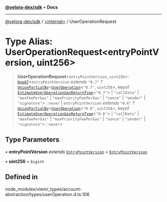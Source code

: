 [**@velora-dex/sdk**](../../README.md) • **Docs**

***

[@velora-dex/sdk](../../globals.md) / [\<internal\>](../README.md) / UserOperationRequest

# Type Alias: UserOperationRequest\<entryPointVersion, uint256\>

> **UserOperationRequest**\<`entryPointVersion`, `uint256`\>: [`OneOf`](OneOf.md)\<`entryPointVersion` *extends* `"0.7"` ? [`UnionPartialBy`](UnionPartialBy.md)\<[`UserOperation`](UserOperation.md)\<`"0.7"`, `uint256`\>, keyof [`EstimateUserOperationGasReturnType`](EstimateUserOperationGasReturnType.md)\<`"0.7"`\> \| `"callData"` \| `"maxFeePerGas"` \| `"maxPriorityFeePerGas"` \| `"nonce"` \| `"sender"` \| `"signature"`\> : `never` \| `entryPointVersion` *extends* `"0.6"` ? [`UnionPartialBy`](UnionPartialBy.md)\<[`UserOperation`](UserOperation.md)\<`"0.6"`, `uint256`\>, keyof [`EstimateUserOperationGasReturnType`](EstimateUserOperationGasReturnType.md)\<`"0.6"`\> \| `"callData"` \| `"maxFeePerGas"` \| `"maxPriorityFeePerGas"` \| `"nonce"` \| `"sender"` \| `"signature"`\> : `never`\>

## Type Parameters

• **entryPointVersion** *extends* [`EntryPointVersion`](EntryPointVersion.md) = [`EntryPointVersion`](EntryPointVersion.md)

• **uint256** = `bigint`

## Defined in

node\_modules/viem/\_types/account-abstraction/types/userOperation.d.ts:106
